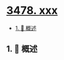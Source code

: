 # [3478. xxx](https://github.com/Tdahuyou/TNotes.leetcode/tree/main/notes/3478.%20xxx)

<!-- region:toc -->

- [1. 📝 概述](#1--概述)

<!-- endregion:toc -->

## 1. 📝 概述
